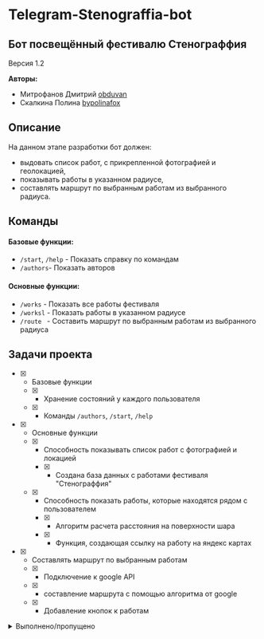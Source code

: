 # Telegram-Stenograffia-bot 

## Бот посвещённый фестивалю Стенограффия

Версия 1.2

**Авторы:**
* Митрофанов Дмитрий [obduvan](https://github.com/obduvan)
* Скалкина Полина [bypolinafox](https://github.com/bypolinafox)

## Описание
На данном этапе разработки бот должен:
* выдовать список работ, с прикрепленной фотографией и геолокацией,
* показывать работы в указанном радиусе,
* составлять маршрут по выбранным работам из выбранного радиуса.

## Команды
#### Базовые функции:
* `/start`, `/help` - Показать справку по командам
* `/authors`- Показать авторов

#### Основные функции:
* `/works` - Показать все работы фестиваля
* `/worksl` - Показать работы в указанном радиусе
* `/route ` - Cоставить маршрут по выбранным работам из выбранного радиуса


## Задачи проекта
- [x] - Базовые функции
  - [x] - Хранение состояний у каждого пользователя
  - [x] - Команды `/authors`, `/start`, `/help`
- [x] - Основные функции
  - [x] - Способность показывать список работ с фотографией и локацией
    - [x] - Создана база данных с работами фестиваля "Стенограффия"
  - [x] - Способность показать работы, которые находятся рядом с пользователем 
    - [x] - Алгоритм расчета расстояния на поверхности шара
    - [x] - Функция, создающая ссылку на работу на яндекс картах
- [x] - Cоставлять маршрут по выбранным работам
  - [x] - Подключение к google API
  - [x] - составление маршрута с помощью алгоритма от google
  - [x] - Добавление кнопок к работам

<details>
<summary>Выполнено/пропущено</summary>
  - [x] README <br>
  - [x] Базовые команды <br>
  - [ ] Подсказки при вызове "/" <br>
</details>
